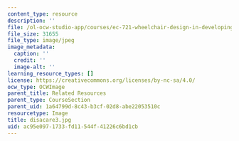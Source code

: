 ```yaml
---
content_type: resource
description: ''
file: /ol-ocw-studio-app/courses/ec-721-wheelchair-design-in-developing-countries-spring-2009/ac95e0971733fd11544f41226c6bd1cb_disacare3.jpg
file_size: 31655
file_type: image/jpeg
image_metadata:
  caption: ''
  credit: ''
  image-alt: ''
learning_resource_types: []
license: https://creativecommons.org/licenses/by-nc-sa/4.0/
ocw_type: OCWImage
parent_title: Related Resources
parent_type: CourseSection
parent_uid: 1a64799d-8c43-b3cf-02d8-abe22053510c
resourcetype: Image
title: disacare3.jpg
uid: ac95e097-1733-fd11-544f-41226c6bd1cb
---
```

